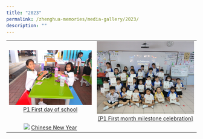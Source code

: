 ```yaml
---
title: "2023"
permalink: /zhenghua-memories/media-gallery/2023/
description: ""
---
```

|                 |                                     |
|:-------------:|:----------------:|
| ![](/images/P1%20First%20Day.jpg) <a href="https://photos.app.goo.gl/M951aiUrnC8FF5R56" target="_blank"> P1 First day of school</a>      |![](/images/P1%20First%20Month.jpg)    <a href="https://photos.app.goo.gl/aYqYPncxvzmAmM1LA" target="_blank"> [P1 First month milestone celebration]</a>
| ![](/images/Chinese%20New%20Year%202023.png) <a href="https://photos.app.goo.gl/M951aiUrnC8FF5R56" target="_blank"> Chinese New Year</a>      |
